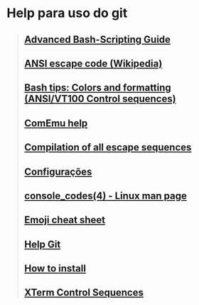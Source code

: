 # Help para uso do git

>## [Advanced Bash-Scripting Guide](https://www.tldp.org/LDP/abs/html/index.html)
>
>## [ANSI escape code (Wikipedia)](https://en.wikipedia.org/wiki/ANSI_escape_code)
>
>## [Bash tips: Colors and formatting (ANSI/VT100 Control sequences)](https://misc.flogisoft.com/bash/tip_colors_and_formatting)
>
>## [ComEmu help](https://conemu.github.io/en/AnsiEscapeCodes.html)
>
>## [Compilation of all escape sequences](http://bjh21.me.uk/all-escapes/all-escapes.txt)
>
>## [Configurações](https://gist.github.com/GiovaniPM/7f5457fb99ca42b8e490e438132a7048)
> 
>## [console_codes(4) - Linux man page](https://linux.die.net/man/4/console_codes)
>
>## [Emoji cheat sheet](https://www.webfx.com/tools/emoji-cheat-sheet/)
>
>## [Help Git](./git%20help.md)
>
>## [How to install](./How%20to%20Install.md)
>
>## [XTerm Control Sequences](https://invisible-island.net/xterm/ctlseqs/ctlseqs.html)
